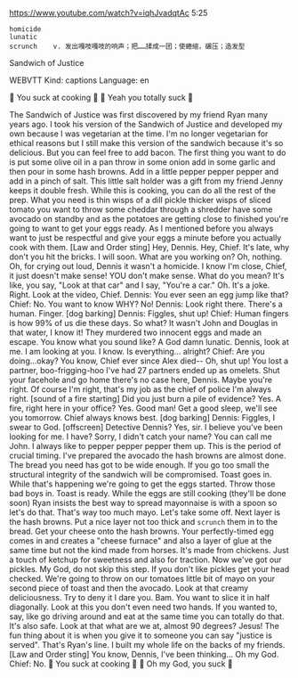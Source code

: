 https://www.youtube.com/watch?v=iqhJvadqtAc
5:25

```
homicide  
lunatic  
scrunch    v. 发出嘎吱嘎吱的响声；把……揉成一团；使蜷缩，碾压；造发型
```

Sandwich of Justice

WEBVTT Kind: captions Language: en 

🎵 You suck at cooking 🎵 🎵 Yeah you totally suck 🎵 

The Sandwich of Justice was first discovered by my friend Ryan many years ago. I took his version of the Sandwich of Justice and developed my own because I was vegetarian at the time. I'm no longer vegetarian for ethical reasons but I still make this version of the sandwich because it's so delicious. But you can feel free to add bacon. The first thing you want to do is put some olive oil in a pan throw in some onion add in some garlic and then pour in some hash browns. Add in a little pepper pepper pepper and add in a pinch of salt. This little salt holder was a gift from my friend Jenny keeps it double fresh. While this is cooking, you can do all the rest of the prep. What you need is thin wisps of a dill pickle thicker wisps of sliced tomato you want to throw some cheddar through a shredder have some avocado on standby and as the potatoes are getting close to finished you're going to want to get your eggs ready. As I mentioned before you always want to just be respectful and give your eggs a minute before you actually cook with them. [Law and Order sting] Hey, Dennis. Hey, Chief. It's late, why don't you hit the bricks. I will soon. What are you working on? Oh, nothing. Oh, for crying out loud, Dennis it wasn't a homicide. I know I'm close, Chief, it just doesn't make sense! YOU don't make sense. What do you mean? It's like, you say, "Look at that car" and I say, "You're a car." Oh. It's a joke. Right. Look at the video, Chief. Dennis: You ever seen an egg jump like that? Chief: No. You want to know WHY? No! Dennis: Look right there. There's a human. Finger. [dog barking] Dennis: Figgles, shut up! Chief: Human fingers is how 99% of us die these days. So what? It wasn't John and Douglas in that water, I know it! They murdered two innocent eggs and made an escape. You know what you sound like? A God damn lunatic. Dennis, look at me. I am looking at you. I know. Is everything... alright? Chief: Are you doing...okay? You know, Chief ever since Alex died-- Oh, shut up! You lost a partner, boo-frigging-hoo I've had 27 partners ended up as omelets. Shut your facehole and go home there's no case here, Dennis. Maybe you're right. Of course I'm right, that's my job as the chief of police I'm always right. [sound of a fire starting] Did you just burn a pile of evidence? Yes. A fire, right here in your office? Yes. Good man! Get a good sleep, we'll see you tomorrow. Chief always knows best. [dog barking] Dennis: Figgles, I swear to God. [offscreen] Detective Dennis? Yes, sir. I believe you've been looking for me. I have? Sorry, I didn't catch your name? You can call me John. I always like to pepper pepper pepper them up. This is the period of crucial timing. I've prepared the avocado the hash browns are almost done. The bread you need has got to be wide enough. If you go too small the structural integrity of the sandwich will be compromised. Toast goes in. While that's happening we're going to get the eggs started. Throw those bad boys in. Toast is ready. While the eggs are still cooking (they'll be done soon) Ryan insists the best way to spread mayonnaise is with a spoon so let's do that. That's way too much mayo. Let's take some off. Next layer is the hash browns. Put a nice layer not too thick and `scrunch` them in to the bread. Get your cheese onto the hash browns. Your perfectly-timed egg comes in and creates a "cheese furnace" and also a layer of glue at the same time but not the kind made from horses. It's made from chickens. Just a touch of ketchup for sweetness and also for traction. Now we've got our pickles. My God, do not skip this step. If you don't like pickles get your head checked. We're going to throw on our tomatoes little bit of mayo on your second piece of toast and then the avocado. Look at that creamy deliciousness. Try to deny it I dare you. Bam. You want to slice it in half diagonally. Look at this you don't even need two hands. If you wanted to, say, like go driving around and eat at the same time you can totally do that. It's also safe. Look at that what are we at, almost 90 degrees? Jesus! The fun thing about it is when you give it to someone you can say "justice is served". That's Ryan's line. I built my whole life on the backs of my friends. [Law and Order sting] You know, Dennis, I've been thinking... Oh my God. Chief: No. 🎵 You suck at cooking 🎵 🎵 Oh my God, you suck 🎵 